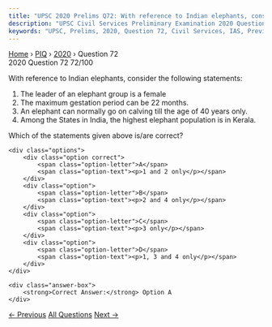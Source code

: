 ```yaml
---
title: "UPSC 2020 Prelims Q72: With reference to Indian elephants, consider the following s..."
description: "UPSC Civil Services Preliminary Examination 2020 Question 72 with options and answer"
keywords: "UPSC, Prelims, 2020, Question 72, Civil Services, IAS, Previous Year Questions"
---
```


<nav class="breadcrumb">
    <a href="../../">Home</a>
    <span>›</span>
    <a href="../">PIQ</a>
    <span>›</span>
    <a href="./">2020</a>
    <span>›</span>
    <span>Question 72</span>
</nav>

<div class="question-header">
    <div class="question-meta">
        <span class="year-badge">2020</span>
        <span class="question-number">Question 72</span>
        <span class="progress">72/100</span>
    </div>
    <div class="progress-bar">
        <div class="progress-fill" style="width: 72.0%"></div>
    </div>
</div>

<div class="question-content">
    <div class="question-text">
        <p>With reference to Indian elephants, consider the following statements:</p>
<ol>
<li>The leader of an elephant group is a female</li>
<li>The maximum gestation period can be 22 months.</li>
<li>An elephant can normally go on calving till the age of 40 years only.</li>
<li>Among the States in India, the highest elephant population is in Kerala.</li>
</ol>
<p>Which of the statements given above is/are correct?</p>
    </div>
    
    <div class="options">
        <div class="option correct">
            <span class="option-letter">A</span>
            <span class="option-text"><p>1 and 2 only</p></span>
        </div>
        <div class="option">
            <span class="option-letter">B</span>
            <span class="option-text"><p>2 and 4 only</p></span>
        </div>
        <div class="option">
            <span class="option-letter">C</span>
            <span class="option-text"><p>3 only</p></span>
        </div>
        <div class="option">
            <span class="option-letter">D</span>
            <span class="option-text"><p>1, 3 and 4 only</p></span>
        </div>
    </div>

    <div class="answer-box">
        <strong>Correct Answer:</strong> Option A
    </div>
</div>

<div class="question-nav">
    <a href="../q071-with-reference-to-the-cultural-history-of-india-co/" class="nav-btn prev">← Previous</a>
    <a href="../" class="nav-btn center">All Questions</a>
    <a href="../q073-which-of-the-following-protected-areas-are-located/" class="nav-btn next">Next →</a>
</div>
